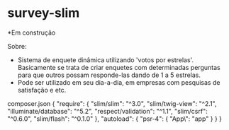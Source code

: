 # survey-slim

*Em construção

Sobre:
- Sistema de enquete dinâmica utilizando 'votos por estrelas'. Basicamente se trata de criar enquetes com determinadas perguntas para que outros possam responde-las dando de 1 a 5 estrelas.
- Pode ser utilizado em seu dia-a-dia, em empresas com pesquisas de satisfação e etc.


composer.json
{
    "require": {
        "slim/slim": "^3.0",
        "slim/twig-view": "^2.1",
        "illuminate/database": "^5.2",
        "respect/validation": "^1.1",
        "slim/csrf": "^0.6.0",
        "slim/flash": "^0.1.0"
    },
    "autoload": {
    	"psr-4": {
    		"App\\": "app"
    	}
    }
}
